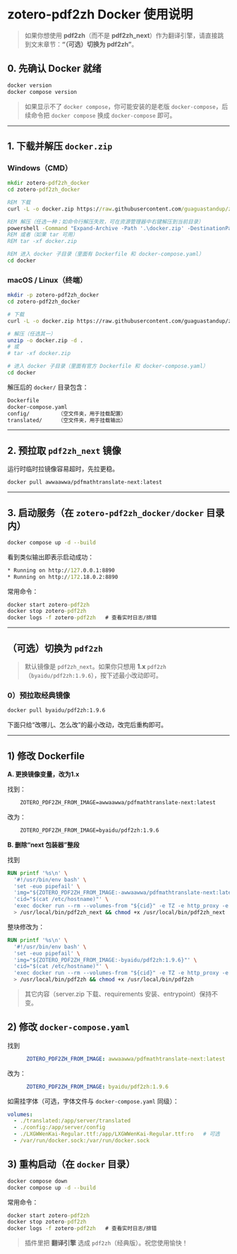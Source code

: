 # zotero-pdf2zh Docker 使用说明

> 如果你想使用 **pdf2zh**（而不是 **pdf2zh_next**）作为翻译引擎，请直接跳到文末章节：**“（可选）切换为 pdf2zh”**。

## 0. 先确认 Docker 就绪

```bash
docker version
docker compose version
```

> 如果显示不了 `docker compose`，你可能安装的是老版 `docker-compose`，后续命令把 `docker compose` 换成 `docker-compose` 即可。

---

## 1. 下载并解压 `docker.zip`

### Windows（CMD）

```cmd
mkdir zotero-pdf2zh_docker
cd zotero-pdf2zh_docker

REM 下载
curl -L -o docker.zip https://raw.githubusercontent.com/guaguastandup/zotero-pdf2zh/main/docker.zip

REM 解压（任选一种；如命令行解压失败，可在资源管理器中右键解压到当前目录）
powershell -Command "Expand-Archive -Path '.\docker.zip' -DestinationPath '.' -Force"
REM 或者（如果 tar 可用）
REM tar -xf docker.zip

REM 进入 docker 子目录（里面有 Dockerfile 和 docker-compose.yaml）
cd docker
```

### macOS / Linux（终端）

```bash
mkdir -p zotero-pdf2zh_docker
cd zotero-pdf2zh_docker

# 下载
curl -L -o docker.zip https://raw.githubusercontent.com/guaguastandup/zotero-pdf2zh/main/docker.zip

# 解压（任选其一）
unzip -o docker.zip -d .
# 或
# tar -xf docker.zip

# 进入 docker 子目录（里面有官方 Dockerfile 和 docker-compose.yaml）
cd docker
```

解压后的 `docker/` 目录包含：

```txt
Dockerfile
docker-compose.yaml
config/         （空文件夹，用于挂载配置）
translated/     （空文件夹，用于挂载输出）
```

---

## 2. 预拉取 `pdf2zh_next` 镜像

运行时临时拉镜像容易超时，先拉更稳。

```bash
docker pull awwaawwa/pdfmathtranslate-next:latest
```

---

## 3. 启动服务（在 `zotero-pdf2zh_docker/docker` 目录内）

```bash
docker compose up -d --build
```

看到类似输出即表示启动成功：

```cmd
* Running on http://127.0.0.1:8890
* Running on http://172.18.0.2:8890
```

常用命令：

```cmd
docker start zotero-pdf2zh
docker stop zotero-pdf2zh
docker logs -f zotero-pdf2zh   # 查看实时日志/排错
```

---

## （可选）切换为 `pdf2zh`

> 默认镜像是 `pdf2zh_next`。如果你只想用 **1.x** `pdf2zh`（`byaidu/pdf2zh:1.9.6`），按下述最小改动即可。

### 0）预拉取经典镜像

```bash
docker pull byaidu/pdf2zh:1.9.6
```

下面只给“改哪儿、怎么改”的最小改动，改完后重构即可。

---

## 1) 修改 Dockerfile

**A. 更换镜像变量，改为1.x**  

找到：

```dockerfile
    ZOTERO_PDF2ZH_FROM_IMAGE=awwaawwa/pdfmathtranslate-next:latest
```

改为：

```dockerfile
    ZOTERO_PDF2ZH_FROM_IMAGE=byaidu/pdf2zh:1.9.6
```

**B. 删除“next 包装器”整段**  

找到

```dockerfile
RUN printf '%s\n' \
  '#!/usr/bin/env bash' \
  'set -euo pipefail' \
  'img="${ZOTERO_PDF2ZH_FROM_IMAGE:-awwaawwa/pdfmathtranslate-next:latest}"' \
  'cid="$(cat /etc/hostname)"' \
  'exec docker run --rm --volumes-from "${cid}" -e TZ -e http_proxy -e https_proxy -e HF_ENDPOINT "$img" pdf2zh_next "$@"' \
  > /usr/local/bin/pdf2zh_next && chmod +x /usr/local/bin/pdf2zh_next
```

整块修改为：

```dockerfile
RUN printf '%s\n' \
  '#!/usr/bin/env bash' \
  'set -euo pipefail' \
  'img="${ZOTERO_PDF2ZH_FROM_IMAGE:-byaidu/pdf2zh:1.9.6}"' \
  'cid="$(cat /etc/hostname)"' \
  'exec docker run --rm --volumes-from "${cid}" -e TZ -e http_proxy -e https_proxy -e HF_ENDPOINT "$img" pdf2zh "$@"' \
  > /usr/local/bin/pdf2zh && chmod +x /usr/local/bin/pdf2zh
```

> 其它内容（server.zip 下载、requirements 安装、entrypoint）保持不变。

## 2) 修改 `docker-compose.yaml`

找到

```yaml
      ZOTERO_PDF2ZH_FROM_IMAGE: awwaawwa/pdfmathtranslate-next:latest
```

改为：

```yaml
      ZOTERO_PDF2ZH_FROM_IMAGE: byaidu/pdf2zh:1.9.6
```

如需挂字体（可选，字体文件与 `docker-compose.yaml` 同级）：

```yaml
volumes:
  - ./translated:/app/server/translated
  - ./config:/app/server/config
  - ./LXGWWenKai-Regular.ttf:/app/LXGWWenKai-Regular.ttf:ro   # 可选
  - /var/run/docker.sock:/var/run/docker.sock
```

## 3) 重构启动（在 `docker` 目录）

```bash
docker compose down
docker compose up -d --build
```

常用命令：

```cmd
docker start zotero-pdf2zh
docker stop zotero-pdf2zh
docker logs -f zotero-pdf2zh   # 查看实时日志/排错
```

> 插件里把 **翻译引擎** 选成 `pdf2zh`（经典版）。祝您使用愉快！
